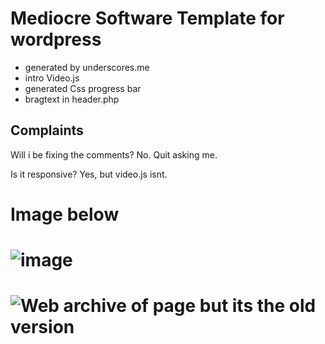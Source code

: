 # Mediocre Software Template for wordpress
* generated by underscores.me
* intro Video.js 
* generated Css progress bar
* bragtext in header.php

## Complaints
Will i be fixing the comments?
No. Quit asking me. 

Is it responsive?
Yes, but video.js isnt.

# Image below
# ![image](http://i.imgur.com/l4zJkLZ.png)

# ![Web archive of page but its the old version](https://web.archive.org/web/20151116211848/http://www.surrealreporter.com/software/)
